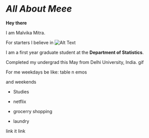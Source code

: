 # *All About Meee*

**Hey there** 

I am Malvika Mitra.

For starters I believe in 
![Alt Text](https://www.brainyquote.com/topics/motivational)

I am a first year graduate student at the **Department of Statistics**.

Completed my undergrad this May from Delhi University, India.
gif

For me weekdays be like:
table n emos




and weekends 

- Studies

- netflix

+ grocerry shopping

+ laundry

link it
link
